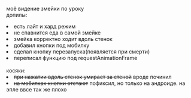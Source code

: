 моё видение змейки по уроку
<br>
допилы:
<br>
<li>есть лайт и хард режим</li>
<li>не спавнится еда в самой змейке</li>
<li>змейка корректно ходит вдоль стенок</li>
<li>добавил кнопки под мобилку</li>
<li>сделал кнопку перезапуска(появляется при смерти)</li>
<li>переписал функцию под requestAnimationFrame</li>
<br>
косяки:
<br>
<li><s>при нажатии вдоль стенок умирает за стеной</s> вроде починил</li>
<li><s> на мобилках кнопки отстают</s> пофиксил, но только на андроиде. на эпле ввсе так же плохо</li>

